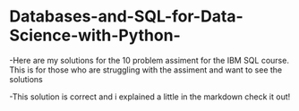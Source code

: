 # Databases-and-SQL-for-Data-Science-with-Python-

-Here are my solutions for the 10 problem assiment for the IBM SQL course. This is for those who are struggling with the assiment and want to see the solutions




-This solution is correct and i explained a little in the markdown check it out! 

